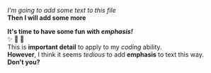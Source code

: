 *I'm going to add some text to this file*  
__Then I will add some more__  

__It's time to have some fun with *emphasis!*__  
✨ 🎇 🥰  
This is __important detail__ to apply to my *coding* ability.  
__However__, I think it seems *tedious* to add __emphasis__ to text this way.  
__Don't you?__
